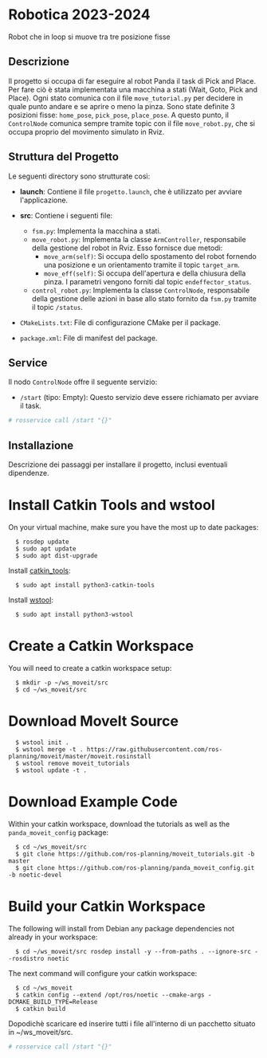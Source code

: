 # Robotica 2023-2024

Robot che in loop si muove tra tre posizione fisse

## Descrizione

Il progetto si occupa di far eseguire al robot Panda il task di Pick and Place. Per fare ciò è stata implementata una macchina a stati (Wait, Goto, Pick and Place). Ogni stato comunica con il file `move_tutorial.py` per decidere in quale punto andare e se aprire o meno la pinza. Sono state definite 3 posizioni fisse: `home_pose`, `pick_pose`, `place_pose`. A questo punto, il `ControlNode` comunica sempre tramite topic con il file `move_robot.py`, che si occupa proprio del movimento simulato in Rviz.

## Struttura del Progetto

Le seguenti directory sono strutturate così:

- **launch**: Contiene il file `progetto.launch`, che è utilizzato per avviare l'applicazione.
- **src**: Contiene i seguenti file:

  - `fsm.py`: Implementa la macchina a stati.
  - `move_robot.py`: Implementa la classe `ArmController`, responsabile della gestione del robot in Rviz. Esso fornisce due metodi:
    - `move_arm(self)`: Si occupa dello spostamento del robot fornendo una posizione e un orientamento tramite il topic `target_arm`.
    - `move_eff(self)`: Si occupa dell'apertura e della chiusura della pinza. I parametri vengono forniti dal topic `endeffector_status`.
  - `control_robot.py`: Implementa la classe `ControlNode`, responsabile della gestione delle azioni in base allo stato fornito da `fsm.py` tramite il topic `/status`.

- `CMakeLists.txt`: File di configurazione CMake per il package.
- `package.xml`: File di manifest del package.

## Service

Il nodo `ControlNode` offre il seguente servizio:

- `/start` (tipo: Empty): Questo servizio deve essere richiamato per avviare il task.

```bash
# rosservice call /start "{}"
```

## Installazione

Descrizione dei passaggi per installare il progetto, inclusi eventuali dipendenze.
# Install Catkin Tools and wstool

On your virtual machine, make sure you have the most up to date packages:

```http
  $ rosdep update
  $ sudo apt update
  $ sudo apt dist-upgrade
```


Install <a href="https://catkin-tools.readthedocs.io/en/latest/" target="_blank">catkin_tools</a>:

```http
  $ sudo apt install python3-catkin-tools
```

Install <a href="http://wiki.ros.org/wstool" target="_blank">wstool</a>:

```http
  $ sudo apt install python3-wstool
```

# Create a Catkin Workspace

You will need to create a catkin workspace setup:

```http
  $ mkdir -p ~/ws_moveit/src
  $ cd ~/ws_moveit/src
```

# Download MoveIt Source

```http
  $ wstool init .
  $ wstool merge -t . https://raw.githubusercontent.com/ros-planning/moveit/master/moveit.rosinstall
  $ wstool remove moveit_tutorials  
  $ wstool update -t .
```

# Download Example Code

Within your catkin workspace, download the tutorials as well as the ``panda_moveit_config`` package:

```http
  $ cd ~/ws_moveit/src
  $ git clone https://github.com/ros-planning/moveit_tutorials.git -b master
  $ git clone https://github.com/ros-planning/panda_moveit_config.git -b noetic-devel
```

# Build your Catkin Workspace

The following will install from Debian any package dependencies not already in your workspace:

```http
  $ cd ~/ws_moveit/src rosdep install -y --from-paths . --ignore-src --rosdistro noetic
```

The next command will configure your catkin workspace:

```http
  $ cd ~/ws_moveit
  $ catkin config --extend /opt/ros/noetic --cmake-args -DCMAKE_BUILD_TYPE=Release
  $ catkin build
```
Dopodichè scaricare ed inserire tutti i file all'interno di un pacchetto situato in ~/ws_moveit/src.

```bash
# rosservice call /start "{}"
